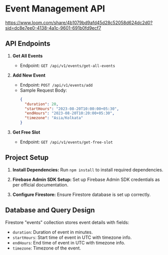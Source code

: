 # Event Management API
https://www.loom.com/share/4b1079bd9afd45d28c52058d624dc2d0?sid=dc8e7ee0-4138-4a1c-9601-691b0fd9ecf7
## API Endpoints

1. **Get All Events**
   - Endpoint: `GET /api/v1/events/get-all-events`

2. **Add New Event**
   - Endpoint: `POST /api/v1/events/add`
   - Sample Request Body:
     ```json
     {
       "duration": 20,
       "startHours": "2023-08-20T10:00:00+05:30",
       "endHours": "2023-08-20T10:20:00+05:30",
       "timezone": "Asia/Kolkata"
     }
     ```

3. **Get Free Slot**
   - Endpoint: `GET /api/v1/events/get-free-slot`

## Project Setup

1. **Install Dependencies:** Run `npm install` to install required dependencies.

2. **Firebase Admin SDK Setup:** Set up Firebase Admin SDK credentials as per official documentation.

3. **Configure Firestore:** Ensure Firestore database is set up correctly.

## Database and Query Design

Firestore "events" collection stores event details with fields:
- `duration`: Duration of event in minutes.
- `startHours`: Start time of event in UTC with timezone info.
- `endHours`: End time of event in UTC with timezone info.
- `timezone`: Timezone of the event.

